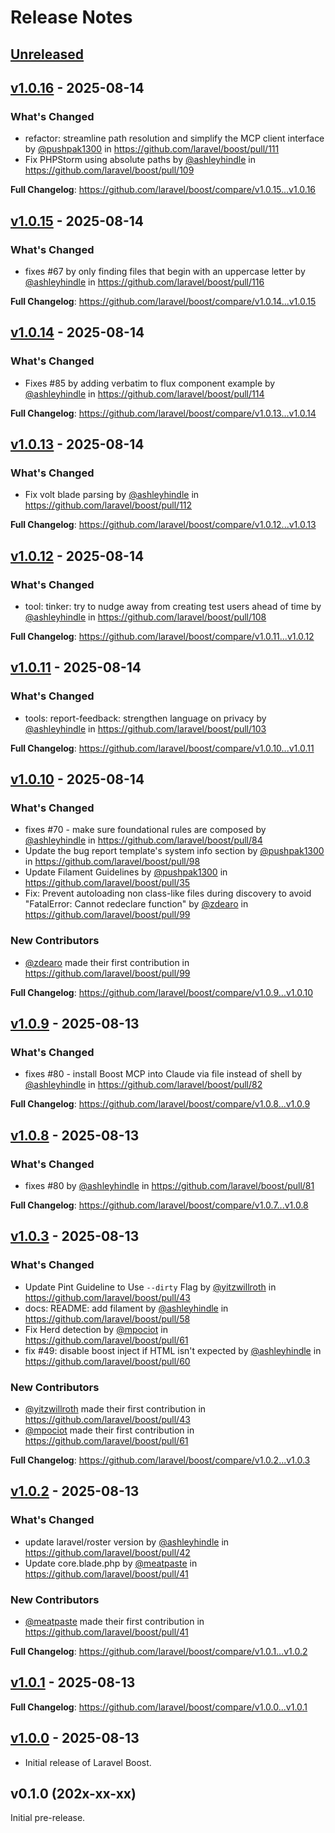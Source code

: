 # Release Notes

## [Unreleased](https://github.com/laravel/boost/compare/v1.0.16...main)

## [v1.0.16](https://github.com/laravel/boost/compare/v1.0.15...v1.0.16) - 2025-08-14

### What's Changed

* refactor: streamline path resolution and simplify the MCP client interface by [@pushpak1300](https://github.com/pushpak1300) in https://github.com/laravel/boost/pull/111
* Fix PHPStorm using absolute paths by [@ashleyhindle](https://github.com/ashleyhindle) in https://github.com/laravel/boost/pull/109

**Full Changelog**: https://github.com/laravel/boost/compare/v1.0.15...v1.0.16

## [v1.0.15](https://github.com/laravel/boost/compare/v1.0.14...v1.0.15) - 2025-08-14

### What's Changed

* fixes #67 by only finding files that begin with an uppercase letter by [@ashleyhindle](https://github.com/ashleyhindle) in https://github.com/laravel/boost/pull/116

**Full Changelog**: https://github.com/laravel/boost/compare/v1.0.14...v1.0.15

## [v1.0.14](https://github.com/laravel/boost/compare/v1.0.13...v1.0.14) - 2025-08-14

### What's Changed

* Fixes #85 by adding verbatim to flux component example by [@ashleyhindle](https://github.com/ashleyhindle) in https://github.com/laravel/boost/pull/114

**Full Changelog**: https://github.com/laravel/boost/compare/v1.0.13...v1.0.14

## [v1.0.13](https://github.com/laravel/boost/compare/v1.0.12...v1.0.13) - 2025-08-14

### What's Changed

* Fix volt blade parsing by [@ashleyhindle](https://github.com/ashleyhindle) in https://github.com/laravel/boost/pull/112

**Full Changelog**: https://github.com/laravel/boost/compare/v1.0.12...v1.0.13

## [v1.0.12](https://github.com/laravel/boost/compare/v1.0.11...v1.0.12) - 2025-08-14

### What's Changed

* tool: tinker: try to nudge away from creating test users ahead of time by [@ashleyhindle](https://github.com/ashleyhindle) in https://github.com/laravel/boost/pull/108

**Full Changelog**: https://github.com/laravel/boost/compare/v1.0.11...v1.0.12

## [v1.0.11](https://github.com/laravel/boost/compare/v1.0.10...v1.0.11) - 2025-08-14

### What's Changed

* tools: report-feedback: strengthen language on privacy by [@ashleyhindle](https://github.com/ashleyhindle) in https://github.com/laravel/boost/pull/103

**Full Changelog**: https://github.com/laravel/boost/compare/v1.0.10...v1.0.11

## [v1.0.10](https://github.com/laravel/boost/compare/v1.0.9...v1.0.10) - 2025-08-14

### What's Changed

* fixes #70 - make sure foundational rules are composed by [@ashleyhindle](https://github.com/ashleyhindle) in https://github.com/laravel/boost/pull/84
* Update the bug report template's system info section by [@pushpak1300](https://github.com/pushpak1300) in https://github.com/laravel/boost/pull/98
* Update Filament Guidelines by [@pushpak1300](https://github.com/pushpak1300) in https://github.com/laravel/boost/pull/35
* Fix: Prevent autoloading non class-like files during discovery to avoid "FatalError: Cannot redeclare function" by [@zdearo](https://github.com/zdearo) in https://github.com/laravel/boost/pull/99

### New Contributors

* [@zdearo](https://github.com/zdearo) made their first contribution in https://github.com/laravel/boost/pull/99

**Full Changelog**: https://github.com/laravel/boost/compare/v1.0.9...v1.0.10

## [v1.0.9](https://github.com/laravel/boost/compare/v1.0.8...v1.0.9) - 2025-08-13

### What's Changed

* fixes #80 - install Boost MCP into Claude via file instead of shell by [@ashleyhindle](https://github.com/ashleyhindle) in https://github.com/laravel/boost/pull/82

**Full Changelog**: https://github.com/laravel/boost/compare/v1.0.8...v1.0.9

## [v1.0.8](https://github.com/laravel/boost/compare/v1.0.3...v1.0.8) - 2025-08-13

### What's Changed

* fixes #80 by [@ashleyhindle](https://github.com/ashleyhindle) in https://github.com/laravel/boost/pull/81

**Full Changelog**: https://github.com/laravel/boost/compare/v1.0.7...v1.0.8

## [v1.0.3](https://github.com/laravel/boost/compare/v1.0.2...v1.0.3) - 2025-08-13

### What's Changed

* Update Pint Guideline to Use `--dirty` Flag by [@yitzwillroth](https://github.com/yitzwillroth) in https://github.com/laravel/boost/pull/43
* docs: README: add filament by [@ashleyhindle](https://github.com/ashleyhindle) in https://github.com/laravel/boost/pull/58
* Fix Herd detection by [@mpociot](https://github.com/mpociot) in https://github.com/laravel/boost/pull/61
* fix #49: disable boost inject if HTML isn't expected by [@ashleyhindle](https://github.com/ashleyhindle) in https://github.com/laravel/boost/pull/60

### New Contributors

* [@yitzwillroth](https://github.com/yitzwillroth) made their first contribution in https://github.com/laravel/boost/pull/43
* [@mpociot](https://github.com/mpociot) made their first contribution in https://github.com/laravel/boost/pull/61

**Full Changelog**: https://github.com/laravel/boost/compare/v1.0.2...v1.0.3

## [v1.0.2](https://github.com/laravel/boost/compare/v1.0.1...v1.0.2) - 2025-08-13

### What's Changed

* update laravel/roster version by [@ashleyhindle](https://github.com/ashleyhindle) in https://github.com/laravel/boost/pull/42
* Update core.blade.php by [@meatpaste](https://github.com/meatpaste) in https://github.com/laravel/boost/pull/41

### New Contributors

* [@meatpaste](https://github.com/meatpaste) made their first contribution in https://github.com/laravel/boost/pull/41

**Full Changelog**: https://github.com/laravel/boost/compare/v1.0.1...v1.0.2

## [v1.0.1](https://github.com/laravel/boost/compare/v1.0.0...v1.0.1) - 2025-08-13

**Full Changelog**: https://github.com/laravel/boost/compare/v1.0.0...v1.0.1

## [v1.0.0](https://github.com/laravel/boost/compare/v0.1.0...v1.0.0) - 2025-08-13

- Initial release of Laravel Boost.

## v0.1.0 (202x-xx-xx)

Initial pre-release.
